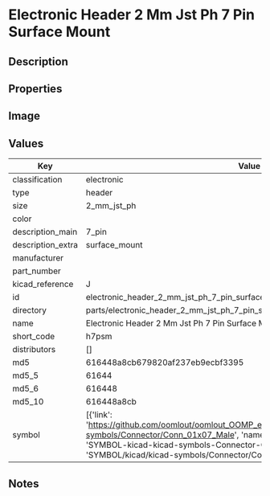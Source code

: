 # Electronic Header 2 Mm Jst Ph 7 Pin Surface Mount

## Description

## Properties


## Image


## Values

| Key | Value |
| --- | --- |
| classification | electronic |
| type | header |
| size | 2_mm_jst_ph |
| color |  |
| description_main | 7_pin |
| description_extra | surface_mount |
| manufacturer |  |
| part_number |  |
| kicad_reference | J |
| id | electronic_header_2_mm_jst_ph_7_pin_surface_mount |
| directory | parts/electronic_header_2_mm_jst_ph_7_pin_surface_mount |
| name | Electronic Header 2 Mm Jst Ph 7 Pin Surface Mount |
| short_code | h7psm |
| distributors | [] |
| md5 | 616448a8cb679820af237eb9ecbf3395 |
| md5_5 | 61644 |
| md5_6 | 616448 |
| md5_10 | 616448a8cb |
| symbol | [{'link': 'https://github.com/oomlout/oomlout_OOMP_eda_V2/tree/main/SYMBOL/kicad/kicad-symbols/Connector/Conn_01x07_Male', 'name': 'Connector : Conn_01x07_Male', 'id': 'SYMBOL-kicad-kicad-symbols-Connector-Conn_01x07_Male', 'directory': 'SYMBOL/kicad/kicad-symbols/Connector/Conn_01x07_Male/'}] |

## Notes

